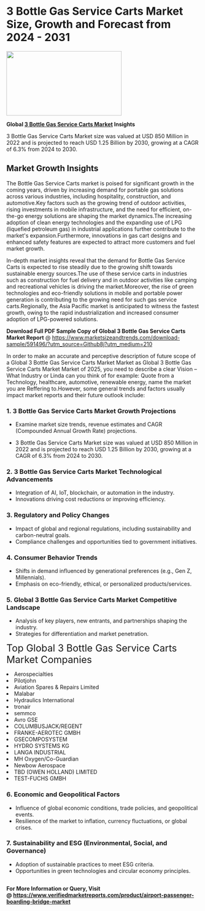 <H1>3 Bottle Gas Service Carts Market Size, Growth and Forecast from 2024 - 2031</H1><img class="aligncenter size-medium wp-image-584254" src="https://thirdeyenews.in/wp-content/uploads/2024/09/Global-Market-Research-300x168.jpeg" alt="" width="300" height="168" /><p><strong>Global&nbsp;<a href="https://www.marketsizeandtrends.com/download-sample/591496/?utm_source=Github8j?utm_medium=210">3 Bottle Gas Service Carts Market</a> Insights</strong></p><p>3 Bottle Gas Service Carts Market size was valued at USD 850 Million in 2022 and is projected to reach USD 1.25 Billion by 2030, growing at a CAGR of 6.3% from 2024 to 2030.</p><p><h2>Market Growth Insights</h2> <p>The Bottle Gas Service Carts market is poised for significant growth in the coming years, driven by increasing demand for portable gas solutions across various industries, including hospitality, construction, and automotive.Key factors such as the growing trend of outdoor activities, rising investments in mobile infrastructure, and the need for efficient, on-the-go energy solutions are shaping the market dynamics.The increasing adoption of clean energy technologies and the expanding use of LPG (liquefied petroleum gas) in industrial applications further contribute to the market's expansion.Furthermore, innovations in gas cart designs and enhanced safety features are expected to attract more customers and fuel market growth.</p> <p>In-depth market insights reveal that the demand for Bottle Gas Service Carts is expected to rise steadily due to the growing shift towards sustainable energy sources.The use of these service carts in industries such as construction for fuel delivery and in outdoor activities like camping and recreational vehicles is driving the market.Moreover, the rise of green technologies and eco-friendly solutions in mobile and portable power generation is contributing to the growing need for such gas service carts.Regionally, the Asia Pacific market is anticipated to witness the fastest growth, owing to the rapid industrialization and increased consumer adoption of LPG-powered solutions.</p> <p><span class=""><strong>Download Full PDF Sample Copy of Global 3 Bottle Gas Service Carts Market Report</strong> @ <a href="https://www.marketsizeandtrends.com/download-sample/591496/?utm_source=Github8j?utm_medium=210" target="_blank">https://www.marketsizeandtrends.com/download-sample/591496/?utm_source=Github8j?utm_medium=210</a></span></p><p>In order to make an accurate and perceptive description of future scope of a Global&nbsp;3 Bottle Gas Service Carts Market Market as Global&nbsp;3 Bottle Gas Service Carts Market Market of 2025, you need to describe a clear Vision &ndash; What Industry or Linda can you think of for example: Quote from a Technology, healthcare, automotive, renewable energy, name the market you are Reffering to.However, some general trends and factors usually impact market reports and their future outlook include:</p><h3>1.&nbsp;<strong>3 Bottle Gas Service Carts Market Growth Projections</strong></h3><ul><li>Examine market size trends, revenue estimates and CAGR (Compounded Annual Growth Rate) projections.</li><li><p>3 Bottle Gas Service Carts Market size was valued at USD 850 Million in 2022 and is projected to reach USD 1.25 Billion by 2030, growing at a CAGR of 6.3% from 2024 to 2030.</p></li></ul><h3>2.&nbsp;<strong>3 Bottle Gas Service Carts Market Technological Advancements</strong></h3><ul><li>Integration of AI, IoT, blockchain, or automation in the industry.</li><li>Innovations driving cost reductions or improving efficiency.</li></ul><h3>3.&nbsp;<strong>Regulatory and Policy Changes</strong></h3><ul><li>Impact of global and regional regulations, including sustainability and carbon-neutral goals.</li><li>Compliance challenges and opportunities tied to government initiatives.</li></ul><h3>4.&nbsp;<strong>Consumer Behavior Trends</strong></h3><ul><li>Shifts in demand influenced by generational preferences (e.g., Gen Z, Millennials).</li><li>Emphasis on eco-friendly, ethical, or personalized products/services.</li></ul><h3>5.&nbsp;<strong>Global 3 Bottle Gas Service Carts Market Competitive Landscape</strong></h3><ul><li>Analysis of key players, new entrants, and partnerships shaping the industry.</li><li>Strategies for differentiation and market penetration.</li></ul><p data-pm-slice="1 1 []"><span style="color: inherit; font-family: inherit; font-size: 25px;">Top Global 3 Bottle Gas Service Carts Market Companies</span></p><div class="" data-test-id=""><p><li>Aerospecialties</li><li> Pilotjohn</li><li> Aviation Spares & Repairs Limited</li><li> Malabar</li><li> Hydraulics International</li><li> tronair</li><li> semmco</li><li> Avro GSE</li><li> COLUMBUSJACK/REGENT</li><li> FRANKE-AEROTEC GMBH</li><li> GSECOMPOSYSTEM</li><li> HYDRO SYSTEMS KG</li><li> LANGA INDUSTRIAL</li><li> MH Oxygen/Co-Guardian</li><li> Newbow Aerospace</li><li> TBD (OWEN HOLLAND) LIMITED</li><li> TEST-FUCHS GMBH</li></p></div><h3>6.&nbsp;<strong>Economic and Geopolitical Factors</strong></h3><ul><li>Influence of global economic conditions, trade policies, and geopolitical events.</li><li>Resilience of the market to inflation, currency fluctuations, or global crises.</li></ul><h3>7.&nbsp;<strong>Sustainability and ESG (Environmental, Social, and Governance)</strong></h3><ul><li>Adoption of sustainable practices to meet ESG criteria.</li><li>Opportunities in green technologies and circular economy principles.</li></ul><h2><strong style="font-size: 14px;">For More Information or Query, Visit @&nbsp;</strong><a style="background-color: #ffffff; font-size: 14px;" href="https://www.marketsizeandtrends.com/report/3-bottle-gas-service-carts-market/" target="_blank">https://www.verifiedmarketreports.com/product/airport-passenger-boarding-bridge-market</a></h2>